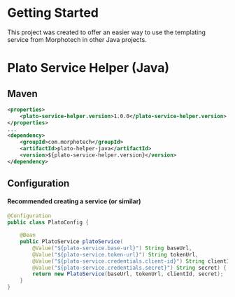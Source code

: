 # Getting Started

This project was created to offer an easier way to use the templating service from Morphotech
 in other Java projects. 


# Plato Service Helper (Java)

## Maven

```xml
<properties>
    <plato-service-helper.version>1.0.0</plato-service-helper.version>
</properties>
...
<dependency>
    <groupId>com.morphotech</groupId>
    <artifactId>plato-helper-java</artifactId>
    <version>${plato-service-helper.version}</version>
</dependency>
```

## Configuration

#### Recommended creating a service (or similar)

```java
@Configuration
public class PlatoConfig {

    @Bean
    public PlatoService platoService(
        @Value("${plato-service.base-url}") String baseUrl,
        @Value("${plato-service.token-url}") String tokenUrl,
        @Value("${plato-service.credentials.client-id}") String clientId,
        @Value("${plato-service.credentials.secret}") String secret) {
        return new PlatoService(baseUrl, tokenUrl, clientId, secret);
    }
}
```
